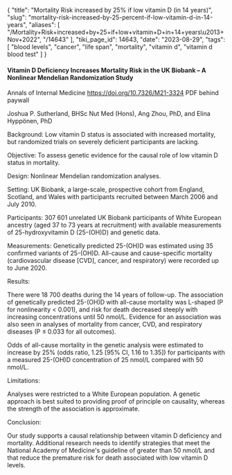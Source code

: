 {
    "title": "Mortality Risk increased by 25% if low vitamin D (in 14 years)",
    "slug": "mortality-risk-increased-by-25-percent-if-low-vitamin-d-in-14-years",
    "aliases": [
        "/Mortality+Risk+increased+by+25+if+low+vitamin+D+in+14+years\u2013+Nov+2022",
        "/14643"
    ],
    "tiki_page_id": 14643,
    "date": "2023-08-29",
    "tags": [
        "blood levels",
        "cancer",
        "life span",
        "mortality",
        "vitamin d",
        "vitamin d blood test"
    ]
}


#### Vitamin D Deficiency Increases Mortality Risk in the UK Biobank – A Nonlinear Mendelian Randomization Study

Annals of Internal Medicine https://doi.org/10.7326/M21-3324 PDF behind paywall

Joshua P. Sutherland, BHSc Nut Med (Hons), Ang Zhou, PhD, and Elina Hyppönen, PhD

Background: Low vitamin D status is associated with increased mortality, but randomized trials on severely deficient participants are lacking.

Objective: To assess genetic evidence for the causal role of low vitamin D status in mortality.

Design: Nonlinear Mendelian randomization analyses.

Setting: UK Biobank, a large-scale, prospective cohort from England, Scotland, and Wales with participants recruited between March 2006 and July 2010.

Participants: 307 601 unrelated UK Biobank participants of White European ancestry (aged 37 to 73 years at recruitment) with available measurements of 25-hydroxyvitamin D (25-(OH)D) and genetic data.

Measurements: Genetically predicted 25-(OH)D was estimated using 35 confirmed variants of 25-(OH)D. All-cause and cause-specific mortality (cardiovascular disease <span>[CVD]</span>, cancer, and respiratory) were recorded up to June 2020.

Results:

There were 18 700 deaths during the 14 years of follow-up. The association of genetically predicted 25-(OH)D with all-cause mortality was L-shaped (P for nonlinearity < 0.001), and risk for death decreased steeply with increasing concentrations until 50 nmol/L. Evidence for an association was also seen in analyses of mortality from cancer, CVD, and respiratory diseases (P ≤ 0.033 for all outcomes). 

Odds of all-cause mortality in the genetic analysis were estimated to increase by 25% (odds ratio, 1.25 <span>[95% CI, 1.16 to 1.35]</span>) for participants with a measured 25-(OH)D concentration of 25 nmol/L compared with 50 nmol/L.

Limitations:

Analyses were restricted to a White European population. A genetic approach is best suited to providing proof of principle on causality, whereas the strength of the association is approximate.

Conclusion:

Our study supports a causal relationship between vitamin D deficiency and mortality. Additional research needs to identify strategies that meet the National Academy of Medicine's guideline of greater than 50 nmol/L and that reduce the premature risk for death associated with low vitamin D levels.